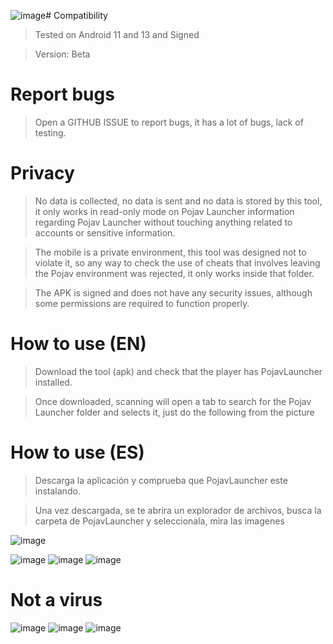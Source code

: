 ![image](https://github.com/nay-cat/Shard-screenshare-tool/assets/63517637/6679b25a-0f21-4914-baf5-9298a43bf874)# Compatibility
> Tested on Android 11 and 13 and Signed

> Version: Beta

# Report bugs
> Open a GITHUB ISSUE to report bugs, it has a lot of bugs, lack of testing.

# Privacy
> No data is collected, no data is sent and no data is stored by this tool, it only works in read-only mode on Pojav Launcher information regarding Pojav Launcher without touching anything related to accounts or sensitive information.

> The mobile is a private environment, this tool was designed not to violate it, so any way to check the use of cheats that involves leaving the Pojav environment was rejected, it only works inside that folder.

> The APK is signed and does not have any security issues, although some permissions are required to function properly.

# How to use (EN)
> Download the tool (apk) and check that the player has PojavLauncher installed.

> Once downloaded, scanning will open a tab to search for the Pojav Launcher folder and selects it, just do the following from the picture



# How to use (ES)
> Descarga la aplicación y comprueba que PojavLauncher este instalando.

> Una vez descargada, se te abrira un explorador de archivos, busca la carpeta de PojavLauncher y seleccionala, mira las imagenes

![image](https://github.com/nay-cat/Shard-screenshare-tool/assets/63517637/56eebc84-d2b8-4364-83b6-6af27c1f9506)

![image](https://github.com/nay-cat/Shard-screenshare-tool/assets/63517637/60cbce48-1f2d-4a3a-b25c-d62a9f7216f8)
![image](https://github.com/nay-cat/Shard-screenshare-tool/assets/63517637/f87de2f2-e303-4ba7-81d8-b00625f7e833)
![image](https://github.com/nay-cat/Shard-screenshare-tool/assets/63517637/64124870-49fe-45fd-bb63-1876faceda3c)

# Not a virus

![image](https://github.com/nay-cat/Shard-screenshare-tool/assets/63517637/02c66140-8288-4164-802d-d570574c9987)
![image](https://github.com/nay-cat/Shard-screenshare-tool/assets/63517637/d76ea205-a82b-481b-8606-022005c6f335)
![image](https://github.com/nay-cat/Shard-screenshare-tool/assets/63517637/d251ce50-506a-499c-b281-3380a8b404be)


